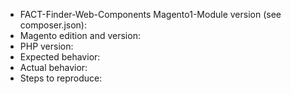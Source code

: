 - FACT-Finder-Web-Components Magento1-Module version (see composer.json): 
- Magento edition and version: 
- PHP version: 
- Expected behavior: 
- Actual behavior: 
- Steps to reproduce: 
